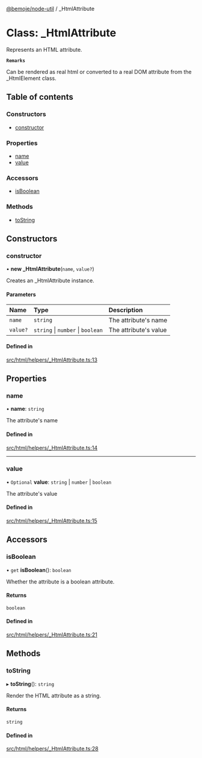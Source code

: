 [@bemoje/node-util](/docs/index.md) / \_HtmlAttribute

# Class: \_HtmlAttribute

Represents an HTML attribute.

**`Remarks`**

Can be rendered as real html or converted to a real DOM attribute from the _HtmlElement class.

## Table of contents

### Constructors

- [constructor](/docs/classes/HtmlAttribute.md#constructor)

### Properties

- [name](/docs/classes/HtmlAttribute.md#name)
- [value](/docs/classes/HtmlAttribute.md#value)

### Accessors

- [isBoolean](/docs/classes/HtmlAttribute.md#isboolean)

### Methods

- [toString](/docs/classes/HtmlAttribute.md#tostring)

## Constructors

### constructor

• **new _HtmlAttribute**(`name`, `value?`)

Creates an _HtmlAttribute instance.

#### Parameters

| Name | Type | Description |
| :------ | :------ | :------ |
| `name` | `string` | The attribute's name |
| `value?` | `string` \| `number` \| `boolean` | The attribute's value |

#### Defined in

[src/html/helpers/_HtmlAttribute.ts:13](https://github.com/bemoje/bemoje-node-util/blob/957547c/src/html/helpers/_HtmlAttribute.ts#L13)

## Properties

### name

• **name**: `string`

The attribute's name

#### Defined in

[src/html/helpers/_HtmlAttribute.ts:14](https://github.com/bemoje/bemoje-node-util/blob/957547c/src/html/helpers/_HtmlAttribute.ts#L14)

___

### value

• `Optional` **value**: `string` \| `number` \| `boolean`

The attribute's value

#### Defined in

[src/html/helpers/_HtmlAttribute.ts:15](https://github.com/bemoje/bemoje-node-util/blob/957547c/src/html/helpers/_HtmlAttribute.ts#L15)

## Accessors

### isBoolean

• `get` **isBoolean**(): `boolean`

Whether the attribute is a boolean attribute.

#### Returns

`boolean`

#### Defined in

[src/html/helpers/_HtmlAttribute.ts:21](https://github.com/bemoje/bemoje-node-util/blob/957547c/src/html/helpers/_HtmlAttribute.ts#L21)

## Methods

### toString

▸ **toString**(): `string`

Render the HTML attribute as a string.

#### Returns

`string`

#### Defined in

[src/html/helpers/_HtmlAttribute.ts:28](https://github.com/bemoje/bemoje-node-util/blob/957547c/src/html/helpers/_HtmlAttribute.ts#L28)
